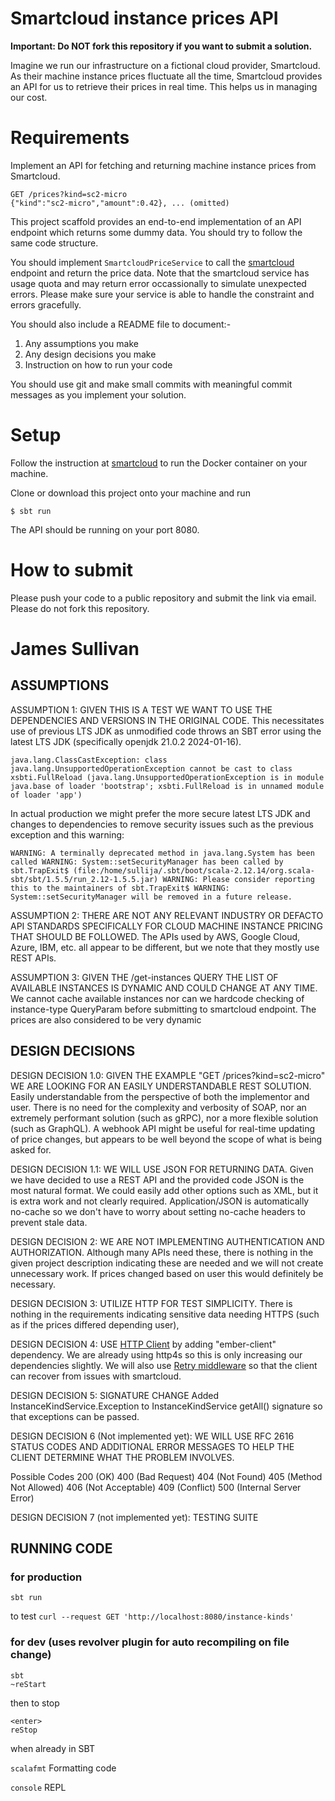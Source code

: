 # Smartcloud instance prices API

**Important: Do NOT fork this repository if you want to submit a solution.**

Imagine we run our infrastructure on a fictional cloud provider, Smartcloud. As their machine instance prices fluctuate all the time, Smartcloud provides an API for us to retrieve their prices in real time. This helps us in managing our cost.

# Requirements

Implement an API for fetching and returning machine instance prices from Smartcloud.

```
GET /prices?kind=sc2-micro
{"kind":"sc2-micro","amount":0.42}, ... (omitted)
```

This project scaffold provides an end-to-end implementation of an API endpoint which returns some dummy data. You should try to follow the same code structure.

You should implement `SmartcloudPriceService` to call the [smartcloud](https://hub.docker.com/r/smartpayco/smartcloud) endpoint and return the price data. Note that the smartcloud service has usage quota and may return error occassionally to simulate unexpected errors. Please make sure your service is able to handle the constraint and errors gracefully.

You should also include a README file to document:-
1. Any assumptions you make
1. Any design decisions you make
1. Instruction on how to run your code

You should use git and make small commits with meaningful commit messages as you implement your solution.

# Setup

Follow the instruction at [smartcloud](https://hub.docker.com/r/smartpayco/smartcloud) to run the Docker container on your machine.

Clone or download this project onto your machine and run

```
$ sbt run
```

The API should be running on your port 8080.

# How to submit

Please push your code to a public repository and submit the link via email. Please do not fork this repository.


# James Sullivan

## ASSUMPTIONS 

ASSUMPTION 1: GIVEN THIS IS A TEST WE WANT TO USE THE DEPENDENCIES AND VERSIONS IN THE ORIGINAL CODE. This necessitates use of previous LTS JDK as unmodified code throws an SBT error using the latest LTS JDK (specifically openjdk 21.0.2 2024-01-16).

```java.lang.ClassCastException: class java.lang.UnsupportedOperationException cannot be cast to class xsbti.FullReload (java.lang.UnsupportedOperationException is in module java.base of loader 'bootstrap'; xsbti.FullReload is in unnamed module of loader 'app')```

In actual production we might prefer the more secure latest LTS JDK and changes to dependencies to remove security issues such as the previous exception and this warning:

```WARNING: A terminally deprecated method in java.lang.System has been called WARNING: System::setSecurityManager has been called by sbt.TrapExit$ (file:/home/sullija/.sbt/boot/scala-2.12.14/org.scala-sbt/sbt/1.5.5/run_2.12-1.5.5.jar) WARNING: Please consider reporting this to the maintainers of sbt.TrapExit$ WARNING: System::setSecurityManager will be removed in a future release. ```

ASSUMPTION 2: THERE ARE NOT ANY RELEVANT INDUSTRY OR DEFACTO API STANDARDS SPECIFICALLY FOR CLOUD MACHINE INSTANCE PRICING THAT SHOULD BE FOLLOWED. The APIs used by AWS, Google Cloud, Azure, IBM, etc. all appear to be different, but we note that they mostly use REST APIs.

ASSUMPTION 3: GIVEN THE /get-instances QUERY THE LIST OF AVAILABLE INSTANCES IS DYNAMIC AND COULD CHANGE AT ANY TIME.  We cannot cache available instances nor can we hardcode checking of instance-type QueryParam before submitting to smartcloud endpoint. The prices are also considered to be very dynamic


## DESIGN DECISIONS

DESIGN DECISION 1.0: GIVEN THE EXAMPLE "GET /prices?kind=sc2-micro" WE ARE LOOKING FOR AN EASILY UNDERSTANDABLE REST SOLUTION. Easily understandable from the perspective of both the implementor and user. There is no need for the complexity and verbosity of SOAP, nor an extremely performant solution (such as gRPC), nor a more flexible solution (such as GraphQL). A webhook API might be useful for real-time updating of price changes, but appears to be well beyond the scope of what is being asked for.

DESIGN DECISION 1.1: WE WILL USE JSON FOR RETURNING DATA. Given we have decided to use a REST API and the provided code JSON is the most natural format. We could easily add other options such as XML, but it is extra work and not clearly required. Application/JSON is automatically no-cache so we don't have to worry about setting no-cache headers to prevent stale data.

DESIGN DECISION 2: WE ARE NOT IMPLEMENTING AUTHENTICATION AND AUTHORIZATION. Although many APIs need these, there is nothing in the given project description indicating these are needed and we will not create unnecessary work. If prices changed based on user this would definitely be necessary.

DESIGN DECISION 3: UTILIZE HTTP FOR TEST SIMPLICITY. There is nothing in the requirements indicating sensitive data needing HTTPS (such as if the prices differed depending user), 

DESIGN DECISION 4: USE [HTTP Client](https://http4s.org/v1/docs/client.html) by adding "ember-client" dependency. We are already using http4s so this is only increasing our dependencies slightly. We will also use [Retry middleware](https://http4s.org/v1/docs/client-middleware.html#retry) so that the client can recover from issues with smartcloud.

DESIGN DECISION 5: SIGNATURE CHANGE Added InstanceKindService.Exception to InstanceKindService getAll() signature so that exceptions can be passed.

DESIGN DECISION 6 (Not implemented yet): WE WILL USE RFC 2616 STATUS CODES AND ADDITIONAL ERROR MESSAGES TO HELP THE CLIENT DETERMINE WHAT THE PROBLEM INVOLVES. 

Possible Codes
200 (OK)
400 (Bad Request)
404 (Not Found)
405 (Method Not Allowed)
406 (Not Acceptable)
409 (Conflict)
500 (Internal Server Error)

DESIGN DECISION 7 (not implemented yet): TESTING SUITE


## RUNNING CODE

### for production

```
sbt run
```
to test `curl --request GET 'http://localhost:8080/instance-kinds'`

### for dev (uses revolver plugin for auto recompiling on file change)

```
sbt 
~reStart
```

then to stop

```
<enter>
reStop
```

when already in SBT

```scalafmt```     Formatting code

```console```      REPL









